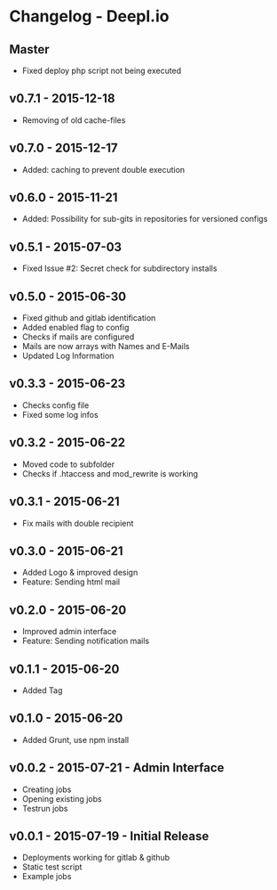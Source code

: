 # Changelog - Deepl.io

## Master

* Fixed deploy php script not being executed

## v0.7.1 - 2015-12-18

* Removing of old cache-files

## v0.7.0 - 2015-12-17

* Added: caching to prevent double execution

## v0.6.0 - 2015-11-21

* Added: Possibility for sub-gits in repositories for versioned configs

## v0.5.1 - 2015-07-03

* Fixed Issue #2: Secret check for subdirectory installs

## v0.5.0 - 2015-06-30

* Fixed github and gitlab identification
* Added enabled flag to config
* Checks if mails are configured
* Mails are now arrays with Names and E-Mails
* Updated Log Information

## v0.3.3 - 2015-06-23

* Checks config file
* Fixed some log infos

## v0.3.2 - 2015-06-22

* Moved code to subfolder
* Checks if .htaccess and mod_rewrite is working

## v0.3.1 - 2015-06-21

* Fix mails with double recipient

## v0.3.0 - 2015-06-21

* Added Logo & improved design
* Feature: Sending html mail

## v0.2.0 - 2015-06-20

* Improved admin interface
* Feature: Sending notification mails

## v0.1.1 - 2015-06-20

* Added Tag

## v0.1.0 - 2015-06-20

* Added Grunt, use npm install

## v0.0.2 - 2015-07-21 - Admin Interface

* Creating jobs
* Opening existing jobs
* Testrun jobs

## v0.0.1 - 2015-07-19 - Initial Release

* Deployments working for gitlab & github
* Static test script
* Example jobs